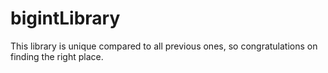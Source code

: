 # bigintLibrary
This library is unique compared to all previous ones, so congratulations on finding the right place. 
